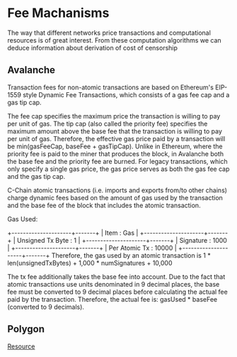 # Fee Machanisms

The way that different networks price transactions and computational resources is of great interest. From these computation algorithms we can deduce information about derivation of cost of censorship

## Avalanche

Transaction fees for non-atomic transactions are based on Ethereum's EIP-1559 style Dynamic Fee Transactions, which consists of a gas fee cap and a gas tip cap.

The fee cap specifies the maximum price the transaction is willing to pay per unit of gas. The tip cap (also called the priority fee) specifies the maximum amount above the base fee that the transaction is willing to pay per unit of gas. Therefore, the effective gas price paid by a transaction will be min(gasFeeCap, baseFee + gasTipCap). Unlike in Ethereum, where the priority fee is paid to the miner that produces the block, in Avalanche both the base fee and the priority fee are burned. For legacy transactions, which only specify a single gas price, the gas price serves as both the gas fee cap and the gas tip cap.

C-Chain atomic transactions (i.e. imports and exports from/to other chains) charge dynamic fees based on the amount of gas used by the transaction and the base fee of the block that includes the atomic transaction.

Gas Used:

+---------------------+-------+
| Item                : Gas   |
+---------------------+-------+
| Unsigned Tx Byte    : 1     |
+---------------------+-------+
| Signature           : 1000  |
+---------------------+-------+
| Per Atomic Tx       : 10000 |
+---------------------+-------+
Therefore, the gas used by an atomic transaction is 1 * len(unsignedTxBytes) + 1,000 * numSignatures + 10,000

The tx fee additionally takes the base fee into account. Due to the fact that atomic transactions use units denominated in 9 decimal places, the base fee must be converted to 9 decimal places before calculating the actual fee paid by the transaction. Therefore, the actual fee is: gasUsed * baseFee (converted to 9 decimals).

## Polygon

[Resource](https://docs.polygon.technology/docs/develop/eip1559-transactions/how-to-send-eip1559-transactions)
